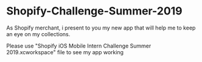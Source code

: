# Shopify-Challenge-Summer-2019
As Shopify merchant, i present to you my new app that will help me to keep an eye on my collections.

Please use "Shopify iOS Mobile Intern Challenge Summer 2019.xcworkspace" file to see my app working
